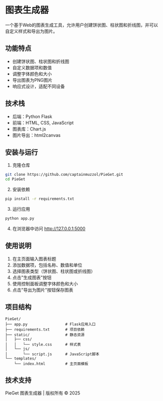 # 图表生成器

一个基于Web的图表生成工具，允许用户创建饼状图、柱状图和折线图，并可以自定义样式和导出为图片。

## 功能特点

- 创建饼状图、柱状图和折线图
- 自定义数据项和数值
- 调整字体颜色和大小
- 导出图表为PNG图片
- 响应式设计，适配不同设备

## 技术栈

- 后端：Python Flask
- 前端：HTML, CSS, JavaScript
- 图表库：Chart.js
- 图片导出：html2canvas

## 安装与运行

1. 克隆仓库

```bash
git clone https://github.com/captainmuzzol/PieGet.git
cd PieGet
```

2. 安装依赖

```bash
pip install -r requirements.txt
```

3. 运行应用

```bash
python app.py
```

4. 在浏览器中访问 http://127.0.0.1:5000

## 使用说明

1. 在主页面输入图表标题
2. 添加数据项，包括名称、数值和单位
3. 选择图表类型（饼状图、柱状图或折线图）
4. 点击"生成图表"按钮
5. 使用控制面板调整字体颜色和大小
6. 点击"导出为图片"按钮保存图表

## 项目结构

```
PieGet/
├── app.py                 # Flask应用入口
├── requirements.txt       # 项目依赖
├── static/                # 静态资源
│   ├── css/
│   │   └── style.css      # 样式表
│   └── js/
│       └── script.js      # JavaScript脚本
└── templates/
    └── index.html         # 主页面模板
```

## 技术支持

PieGet 图表生成器 | 版权所有 © 2025